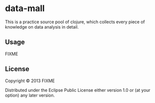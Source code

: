 # data-mall


This is a practice source pool of clojure, which collects every piece of knowledge on data analysis in detail.

## Usage

FIXME

## License

Copyright © 2013 FIXME


Distributed under the Eclipse Public License either version 1.0 or (at
your option) any later version.
